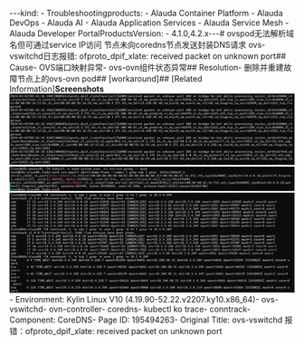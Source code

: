 ---kind:   - Troubleshootingproducts:    - Alauda Container Platform   - Alauda DevOps   - Alauda AI   - Alauda Application Services   - Alauda Service Mesh   - Alauda Developer PortalProductsVersion:   - 4.1.0,4.2.x---<!-- A type of document that involves encountering a fault, diag...it, performing root cause analysis, and providing solutions. --># ovspod无法解析域名但可通过service IP访问 节点未向coredns节点发送封装DNS请求 ovs-vswitchd日志报错: ofproto_dpif_xlate: received packet on unknown port## Cause- OVS端口映射异常- ovs-ovn组件状态异常## Resolution- 删除并重建故障节点上的ovs-ovn pod## [workaround]## [Related Information]**Screenshots**![](assets/ovs-vswitchd-bao-cuo-ofproto-dpif-xlate-received-packet-on-unknown-port/image-2024-3-11_16-2-32.png)![](assets/ovs-vswitchd-bao-cuo-ofproto-dpif-xlate-received-packet-on-unknown-port/image-2024-3-11_16-5-5.png)![](assets/ovs-vswitchd-bao-cuo-ofproto-dpif-xlate-received-packet-on-unknown-port/image-2024-3-11_16-5-38.png)- Environment: Kylin Linux V10 (4.19.90-52.22.v2207.ky10.x86_64)- ovs-vswitchd- ovn-controller- coredns- kubectl ko trace- conntrack- Component: CoreDNS- Page ID: 195494263- Original Title: ovs-vswitchd 报错：ofproto_dpif_xlate: received packet on unknown port